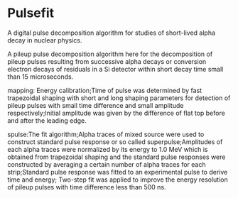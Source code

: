 # Pulsefit
A digital pulse decomposition algorithm for studies of short-lived alpha decay in nuclear physics.

A pileup pulse decomposition algorithm here for the decomposition of pileup pulses resulting from successive alpha decays or conversion electron decays of
residuals in a Si detector within short decay time small than 15 microseconds.

mapping: Energy calibration;Time of pulse was determined by fast trapezoidal shaping with short and long shaping parameters for detection of pileup 
pulses with small time difference and small amplitude respectively;Initial amplitude was given by the difference of flat top before and after the leading edge.

spulse:The fit algorithm;Alpha traces of mixed source were used to construct standard pulse response or so called superpulse;Amplitudes of each
alpha traces were normalized by its energy to 1.0 MeV which is obtained from trapezoidal shaping and the standard pulse responses were constructed by
averaging a certain number of alpha traces for each strip;Standard pulse response was fitted to an experimental pulse to derive time and energy;
Two-step fit was applied to improve the energy resolution of pileup pulses with time difference less than 500 ns.
